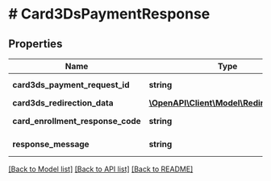 # # Card3DsPaymentResponse

## Properties

Name | Type | Description | Notes
------------ | ------------- | ------------- | -------------
**card3ds_payment_request_id** | **string** | The paymentRequest identifier (Use to 3DS) | [optional] 
**card3ds_redirection_data** | [**\OpenAPI\Client\Model\RedirectionData**](RedirectionData.md) |  | [optional] 
**card_enrollment_response_code** | **string** | Gets or Sets checkCard3DEnrollmentCode | [optional] 
**response_message** | **string** | The response code of the service | [optional] 

[[Back to Model list]](../../README.md#documentation-for-models) [[Back to API list]](../../README.md#documentation-for-api-endpoints) [[Back to README]](../../README.md)


